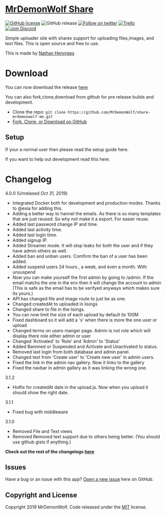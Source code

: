 # [MrDemonWolf Share](/)

[![GitHub license](https://img.shields.io/badge/license-MIT-blue.svg)](https://raw.githubusercontent.com/MrDemonWolf/share-mrdemonwolf-mer/master/LICENSE)
![GitHub release](https://img.shields.io/github/release/mrdemonwolf/share-mrdemonwolf-me.svg)
[![Follow on twitter](https://img.shields.io/twitter/follow/mrdemonwolf.svg?label=Follow)](https://www.twitter.com/mrdemonwolf "Follow on twitter")
[![Trello](https://img.shields.io/badge/Project%20Progress-blue?style=flat-square&logo=trello)](https://trello.com/b/uljnYGOg "Follow the project progress here.")
[![Join Discord](https://discordapp.com/api/guilds/127607669103001600/embed.png)](https://discord.gg/invite/A9x3qEN)

Simple uploader site with sharex support for uploading files,images, and text files.  This is open source and free to use.

This is made by [Nathan Henniges](https://www.github.com/nathanhenniges)

# Download

You can now download the release [here](https://github.com/MrDemonWolf/share-mrdemonwolf-me/releases/latest)

You can also fork,clone,download from github for pre release builds and development.
* Clone the repo: `git clone https://github.com/MrDemonWolf/share-mrdemonwolf-me.git`
* [Fork, Clone, or Download on GitHub](https://github.com/MrDemonWolf/share-mrdemonwolf-me)

## Setup
If your a normal user then please read the setup guide here.

If you want to help out development read this here.

# Changelog
4.0.0 (Unrelased _Oct 31, 2019_)
<!-- * Made a lot of the code cleaner and easier to mange for developers -->
<!-- * You can now upload files via your account on the website. -->
<!-- *Added API docs markdown -->
* Integrated Docker both for development and production modes.  Thanks to @exia for adding this.
* Adding a better way to hannel the emails.  As there is so many templates that are just reused.  So why not make it a export.  For easier reuse.
* Added last password change IP and time.
* Added last activity time.
* Added last login time.
* Added signup IP.
* Added Streamer mode.  It will stop leaks for both the user and if they have admin others as well.
* Added ban and unban users. Comfirm the ban of a user has been added.
* Added suspend users 24 hours , a week, and even a month. With unsuspend
* Now you can make yourself the first admin by going to /admin.  If the email matchs the one in the env then it will change the account to admin (This is safe as the email has to be verifyed anyways which makes sure its yours.)
* API has changed file and image route to just be as one.
* Changed createdAt to uploaded in lisings
* Changed share to file in the lisings.
* You can now limit the size of each upload by default its 100M
* Fixed dashboard so it will add a 's' when there is more the one user or upload
* Changed terms on users manger page.  Admin is not role which will display there role either admin or user
* Changed 'Activated' to 'Role' and 'Admin' to 'Status'
* Added Bannned or Suspended and Activate and Unactivated to status.
* Removed last login from both database and admin panel.
* Changed text from 'Create user' to 'Create new user' in admin users.
* Fixed the link in the admin nav gallery.  Now it links to the gallery
* Fixed the navbar in admin gallery as it was linking the wrong one.

3.1.2
* Hotfix for createdAt date in the upload.js. Now when  you upload it should show the right date.

3.1.1
* Fixed bug with middleware

3.1.0
* Removed File and Text views
* Removed Removed text support due to others being better. (You should use github gists if anything.)

**Check out the rest of the changelogs [here](/CHANGELOG.md)**

## Issues
Have a bug or an issue with this app? [Open a new issue](https://github.com/MrDemonWolf/share-mrdemonwolf-me/issues) here on GitHub.

## Copyright and License

Copyright 2019 MrDemonWolf. Code released under the [MIT](/LICENSE) license.
